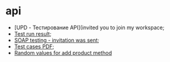 # api
- [UPD - Тестирование API](invited you to join my workspace;
 - [Test run result](https://drive.google.com/file/d/1yyF-4QbyNx7XHvKBj77XWG9RuFM-QMT7/view?usp=sharing);
 - [SOAP testing - invitation was sent](https://qa-demo-shopping-team.postman.co/workspace/qa-demo-shopping-team-Workspace~11372acb-d96a-4dc6-82d6-f92aed734018/collection/29404155-30b589ce-c340-4a24-a0cf-d509d8e88775?action=share&creator=29404155);
 - [Test cases PDF](https://drive.google.com/file/d/1AFML9iiaNQX3CGdUgFmOGhilt_0qAL8e/view?usp=sharing);
 - [Random values for add product method](https://qa-demo-shopping-team.postman.co/workspace/qa-demo-shopping-team-Workspace~11372acb-d96a-4dc6-82d6-f92aed734018/request/29404155-aa24646a-67bc-4c8e-a0e7-71bfd7ac0d08?action=share&source=copy-link&creator=29404155&ctx=documentation)
